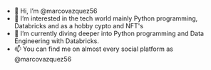 - 👋 Hi, I’m @marcovazquez56
- 👀 I’m interested in the tech world mainly Python programming, Databricks and as a hobby cypto and NFT's
- 🌱 I’m currently diving deeper into Python programming and Data Engineering with Databricks.
- 📫 You can find me on almost every social platform as @marcovazquez56

<!---
marcovazquez56/marcovazquez56 is a ✨ special ✨ repository because its `README.md` (this file) appears on your GitHub profile.
You can click the Preview link to take a look at your changes.
--->
